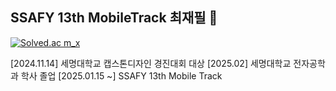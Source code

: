## SSAFY 13th MobileTrack 최재필 👋
[![Solved.ac m_x](http://mazassumnida.wtf/api/v2/generate_badge?boj=m_x)](https://solved.ac/m_x)


[2024.11.14] 세명대학교 캡스톤디자인 경진대회 대상
[2025.02] 세명대학교 전자공학과 학사 졸업
[2025.01.15 ~] SSAFY 13th Mobile Track
